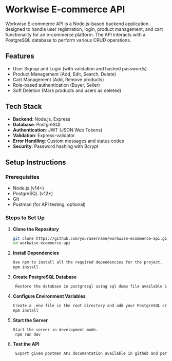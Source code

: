 # Workwise E-commerce API

Workwise E-commerce API is a Node.js-based backend application designed to handle user registration, login, product management, and cart functionality for an e-commerce platform. The API interacts with a PostgreSQL database to perform various CRUD operations.

## Features

- User Signup and Login (with validation and hashed passwords)
- Product Management (Add, Edit, Search, Delete)
- Cart Management (Add, Remove products)
- Role-based authentication (Buyer, Seller)
- Soft Deletion (Mark products and users as deleted)

## Tech Stack

- **Backend**: Node.js, Express
- **Database**: PostgreSQL
- **Authentication**: JWT (JSON Web Tokens)
- **Validation**: Express-validator
- **Error Handling**: Custom messages and status codes
- **Security**: Password hashing with Bcrypt

## Setup Instructions

### Prerequisites

- Node.js (v14+)
- PostgreSQL (v12+)
- Git
- Postman (for API testing, optional)

### Steps to Set Up

1. **Clone the Repository**

   ```bash
   git clone https://github.com/yourusername/workwise-ecommerce-api.git
   cd workwise-ecommerce-api

2. **Install Dependencies**

   ```bash
   Use npm to install all the required dependencies for the project.
   npm install

3. **Create PostgreSQL Database**

   ```bash
    Restore the database in postgresql using sql dump file available in github

4. **Configure Environment Variables**

   ```bash
   Create a .env file in the root directory and add your PostgreSQL credentials,Redis Credentials and JWT secret.
   npm install

5. **Start the Server**

   ```bash
   Start the server in development mode.
    npm run dev

5. **Test the API**

   ```bash
    Export given postman API documentation available in github and perform API testing

    

